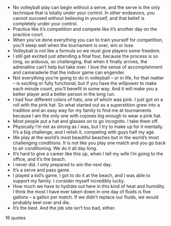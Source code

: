  - No volleyball play can begin without a serve, and the serve is the only technique that is totally under your control. In other endeavors, you cannot succeed without believing in yourself, and that belief is completely under your control.
 - Practice like it’s competition and compete like it’s another day on the practice court.
 - When you’ve done everything you can to train yourself for competition, you’ll sleep well when the tournament is over, win or lose.
 - Volleyball is not like a formula so we must give players some freedom.
 - I still get excited just attending a final four, because the process is so long, so arduous, so challenging, that when it finally arrives, the adrenaline can’t help but take over. I love the sense of accomplishment and camaraderie that the indoor game can engender.
 - Not everything you’re going to do in volleyball – or in life, for that matter – is exciting or fully functional, but if you have the willpower to make each minute count, you’ll benefit in some way. And it will make you a better player and a better person in the long run.
 - I had four different colors of hats, one of which was pink. I just got on a roll with the pink hat. So what started out as a superstition grew into a tradition and an easy way for my family to find me at tournaments because I am the only one with cojones big enough to wear a pink hat.
 - Most people put a hat and glasses on to go incognito. I take them off.
 - Physically I’m not as strong as I was, but I try to make up for it mentally. It’s a big challenge, and I relish it, competing with guys half my age.
 - We play at the world’s most beautiful beaches but in the world’s most challenging conditions. It is not like you play one match and you go back to air conditioning. We do it all day long.
 - It’s hard to give a career like this up, when I tell my wife I’m going to the office, and it’s the beach.
 - I never did. I only prepared to win the next day.
 - It’s a serve and pass game.
 - I played a kid’s game, I got to do it at the beach, and I was able to support my family. I consider myself incredibly lucky.
 - How much we have to hydrate out here in this kind of heat and humidity. I think the most I have ever taken down in one day of fluids is five gallons – a gallon per match. If we didn’t replace our fluids, we would probably keel over and die.
 - It’s the best. And the job site isn’t too bad, either.

16 quotes